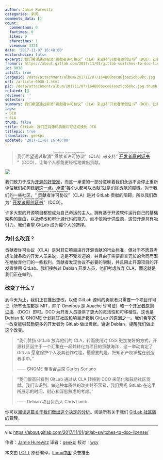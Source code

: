 ```yaml
---
author: Jamie Hurewitz
categories: 新闻
comments_data: []
count:
  commentnum: 0
  favtimes: 0
  likes: 0
  sharetimes: 1
  viewnum: 3321
date: '2017-11-07 16:48:00'
editorchoice: false
excerpt: 我们希望通过取消“贡献者许可协议”（CLA）来支持“开发者原创证书”（DCO），让每个人都能更轻松地做出贡献。
fromurl: https://about.gitlab.com/2017/11/01/gitlab-switches-to-dco-license/
id: 9038
islctt: true
largepic: /data/attachment/album/201711/07/164800bsco8jooz5cb58kc.jpg
url: /article-9038-1.html
pic: /data/attachment/album/201711/07/164800bsco8jooz5cb58kc.jpg.thumb.jpg
related: []
reviewer: ''
selector: ''
summary: 我们希望通过取消“贡献者许可协议”（CLA）来支持“开发者原创证书”（DCO），让每个人都能更轻松地做出贡献。
tags:
- DCO
- SLA
thumb: false
title: GitLab：我们正将源码贡献许可证切换到 DCO
titlepic: true
translator: geekpi
updated: '2017-11-07 16:48:00'
---
```



> 
> 我们希望通过取消“<ruby> 贡献者许可协议 <rt>  Contributor License Agreement </rt></ruby>”（CLA）来支持“<ruby> <a href="https://docs.google.com/a/gitlab.com/document/d/1zpjDzL7yhGBZz3_7jCjWLfRQ1Jryg1mlIVmG8y6B1_Q/edit?usp=sharing">  开发者原创证书 </a> <rt>  Developer's Certificate of Origin </rt></ruby>”（DCO），让每个人都能更轻松地做出贡献。
> 
> 
> 


![](/data/attachment/album/201711/07/164800bsco8jooz5cb58kc.jpg)


我们致力于成为[开源的好管家](https://about.gitlab.com/2016/01/11/being-a-good-open-source-steward/)，而这一承诺的一部分意味着我们永远不会停止重新评估我们如何做到这一点。承诺“每个人都可以贡献”就是消除贡献的障碍。对于我们的一些社区，“<ruby> 贡献者许可协议 <rt>  Contributor License Agreement </rt></ruby>”（CLA）是对 GitLab 贡献的阻碍，所以我们改为“<ruby> <a href="https://docs.google.com/a/gitlab.com/document/d/1zpjDzL7yhGBZz3_7jCjWLfRQ1Jryg1mlIVmG8y6B1_Q/edit?usp=sharing">  开发者原创证书 </a> <rt>  Developer's Certificate of Origin </rt></ruby>”（DCO）。


许多大型的开源项目都想成为自己命运的主人。拥有基于开源软件运行自己的基础架构的自由，以及修改和审计源代码的能力，而不依赖于供应商，这使开源具有吸引力。我们希望 GitLab 成为每个人的选择。


### 为什么改变？


贡献者许可协议（CLA）是对其它项目进行开源贡献的行业标准，但对于不愿意考虑法律条款的开发人员来说，这是不受欢迎的，并且由于需要审查冗长的合同而潜在地放弃他们的一些权利。贡献者发现协议不必要的限制，并且阻止开源项目的开发者使用 GitLab。我们接触过 Debian 开发人员，他们考虑放弃 CLA，而这就是我们正在做的。


### 改变了什么？


到今天为止，我们正在推出更改，以便 GitLab 源码的贡献者只需要一个项目许可证（所有仓库都是 MIT，除了 Omnibus 是 Apache 许可证）和一个[开发者原创证书](https://developercertificate.org/) （DCO）即可。DCO 为开发人员提供了更大的灵活性和可移植性，这也是 Debian 和 GNOME 计划将其社区和项目迁移到 GitLab 的原因之一。我们希望这一改变能够鼓励更多的开发者为 GitLab 做出贡献。谢谢 Debian，提醒我们做出这个改变。



> 
> “我们赞扬 GitLab 放弃他们的 CLA，转而使用对 OSS 更加友好的方式，开源社区诞生于一个汇集在一起并转化为项目的贡献海洋，这一举动肯定了 GitLab 愿意保护个人及其创作过程，最重要的是，把知识产权掌握在创造者手中。”
> 
> 
> —— GNOME 董事会主席 Carlos Soriano
> 
> 
> 



> 
> “我们很高兴看到 GitLab 通过从 CLA 转换到 DCO 来简化和鼓励社区贡献。我们认识到，做这种本质性的改变并不容易，我们赞扬 GitLab 在这里所展示的时间、耐心和深思熟虑的考虑。”
> 
> 
> —— Debian 项目负责人 Chris Lamb
> 
> 
> 


你可以[阅读这篇关于我们做出这个决定的分析](https://docs.google.com/a/gitlab.com/document/d/1zpjDzL7yhGBZz3_7jCjWLfRQ1Jryg1mlIVmG8y6B1_Q/edit?usp=sharing)。阅读所有关于我们 [GitLab 社区版的管理](https://about.gitlab.com/stewardship/)。




---


via: <https://about.gitlab.com/2017/11/01/gitlab-switches-to-dco-license/>


作者：[Jamie Hurewitz](https://about.gitlab.com/team/#hurewitzjamie) 译者：[geekpi](https://github.com/geekpi) 校对：[wxy](https://github.com/wxy)


本文由 [LCTT](https://github.com/LCTT/TranslateProject) 原创编译，[Linux中国](https://linux.cn/) 荣誉推出